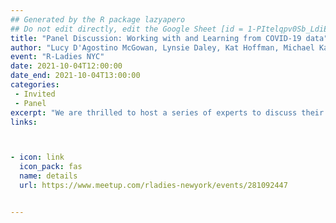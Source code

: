 ```yaml
---
## Generated by the R package lazyapero
## Do not edit directly, edit the Google Sheet [id = 1-PItelqpv0Sb_LdiEDqb8O3D_Roii5nVTL07IRVbRtA]
title: "Panel Discussion: Working with and Learning from COVID-19 data"
author: "Lucy D'Agostino McGowan, Lynsie Daley, Kat Hoffman, Michael Kane"
event: "R-Ladies NYC"
date: 2021-10-04T12:00:00
date_end: 2021-10-04T13:00:00
categories:
 - Invited
 - Panel
excerpt: "We are thrilled to host a series of experts to discuss their experiences working with different types of COVID-19 data, insights they've gleaned, and challenges they've encountered with these complex and rapidly evolving data."
links:



- icon: link
  icon_pack: fas
  name: details
  url: https://www.meetup.com/rladies-newyork/events/281092447


---
```

